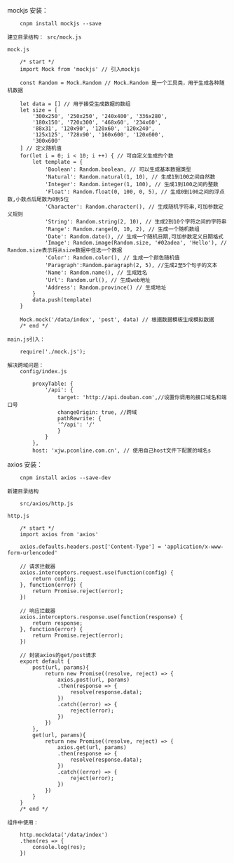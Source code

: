 mockjs
    安装：

        cnpm install mockjs --save

    建立目录结构： src/mock.js

    mock.js

        /* start */
        import Mock from 'mockjs' // 引入mockjs
        
        const Random = Mock.Random // Mock.Random 是一个工具类，用于生成各种随机数据
        
        let data = [] // 用于接受生成数据的数组
        let size = [
            '300x250', '250x250', '240x400', '336x280', 
            '180x150', '720x300', '468x60', '234x60', 
            '88x31', '120x90', '120x60', '120x240', 
            '125x125', '728x90', '160x600', '120x600', 
            '300x600'
        ] // 定义随机值
        for(let i = 0; i < 10; i ++) { // 可自定义生成的个数
            let template = {
                'Boolean': Random.boolean, // 可以生成基本数据类型
                'Natural': Random.natural(1, 10), // 生成1到100之间自然数
                'Integer': Random.integer(1, 100), // 生成1到100之间的整数
                'Float': Random.float(0, 100, 0, 5), // 生成0到100之间的浮点数,小数点后尾数为0到5位
                'Character': Random.character(), // 生成随机字符串,可加参数定义规则
                'String': Random.string(2, 10), // 生成2到10个字符之间的字符串
                'Range': Random.range(0, 10, 2), // 生成一个随机数组
                'Date': Random.date(), // 生成一个随机日期,可加参数定义日期格式
                'Image': Random.image(Random.size, '#02adea', 'Hello'), // Random.size表示将从size数据中任选一个数据
                'Color': Random.color(), // 生成一个颜色随机值
                'Paragraph':Random.paragraph(2, 5), //生成2至5个句子的文本
                'Name': Random.name(), // 生成姓名
                'Url': Random.url(), // 生成web地址
                'Address': Random.province() // 生成地址
            }
            data.push(template)
        }
        
        Mock.mock('/data/index', 'post', data) // 根据数据模板生成模拟数据
        /* end */

    main.js引入：

        require('./mock.js');

    解决跨域问题：
        config/index.js

            proxyTable: {
                '/api': {  
                    target: 'http://api.douban.com',//设置你调用的接口域名和端口号  			
                    changeOrigin: true, //跨域  			
                    pathRewrite: {  
                    '^/api': '/' 			
                    }  
                }
            },
            host: 'xjw.pconline.com.cn', // 使用自己host文件下配置的域名s



axios
    安装：

        cnpm install axios --save-dev

    新建目录结构 

        src/axios/http.js

    http.js

        /* start */
        import axios from 'axios'
 
        axios.defaults.headers.post['Content-Type'] = 'application/x-www-form-urlencoded'
        
        // 请求拦截器
        axios.interceptors.request.use(function(config) {
            return config;
        }, function(error) {
            return Promise.reject(error);
        })

        // 响应拦截器
        axios.interceptors.response.use(function(response) {
            return response;
        }, function(error) {
            return Promise.reject(error);
        })
        
        // 封装axios的get/post请求
        export default {
            post(url, params){
                return new Promise((resolve, reject) => {
                    axios.post(url, params)
                    .then(response => {
                        resolve(response.data);
                    })
                    .catch((error) => {
                        reject(error);
                    })
                })
            },
            get(url, params){
                return new Promise((resolve, reject) => {
                    axios.get(url, params)
                    .then(response => {
                        resolve(response.data);
                    })
                    .catch((error) => {
                        reject(error);
                    })
                }) 
            }
        }
        /* end */

    组件中使用：

        http.mockdata('/data/index')
		.then(res => {
			console.log(res);
		})
